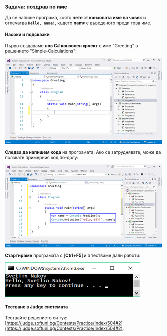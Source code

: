 ### Задача: поздрав по име

Да се напише програма, която **чете от конзолата име на човек** и отпечатва **`Hello, name!`**, където **name** е въведеното преди това име.

#### Насоки и подсказки

Първо създаваме **нов C# конзолен проект** с име "Greeting" в решението "Simple-Calculations":

![](/assets/chapter-2-images/03.Greeting-by-name-01.png)

**Следва да напишем кода** на програмата. Ако се затруднявате, може да ползвате примерния код по-долу:

![](/assets/chapter-2-images/03.Greeting-by-name-02.png)

**Стартираме** програмата с [**Ctrl+F5**] и я тестваме дали работи:

![](/assets/chapter-2-images/03.Greeting-by-name-03.png)

#### Тестване в Judge системата

Тествайте решението си тук: [https://judge.softuni.bg/Contests/Practice/Index/504#2](https://judge.softuni.bg/Contests/Practice/Index/504#2).